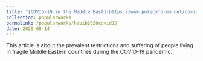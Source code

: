 ```yaml
---	
title: "[COVID-19 in the Middle East](https://www.policyforum.net/covid-19-in-the-middle-east/)"	
collection: popularworks	
permalink: /popularworks/habib2020covid19
date: 2020-08-14
---	
```



This article is about the prevalent restrictions and suffering of people living in fragile Middle Eastern countries during the COVID-19 pandemic. 

